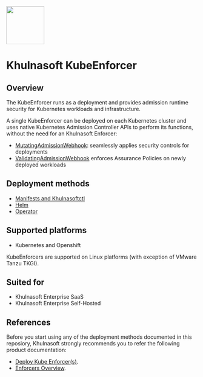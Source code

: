 <img src="https://avatars3.githubusercontent.com/u/139280766?s=200&v=4" height="100" width="100" />

# Khulnasoft KubeEnforcer

## Overview

The KubeEnforcer runs as a deployment and provides admission runtime security for Kubernetes workloads and infrastructure.

A single KubeEnforcer can be deployed on each Kubernetes cluster and uses native Kubernetes Admission Controller APIs to perform its functions, without the need for an Khulnasoft Enforcer:

* [MutatingAdmissionWebhook](https://kubernetes.io/docs/reference/access-authn-authz/admission-controllers/#mutatingadmissionwebhook): seamlessly applies security controls for deployments
* [ValidatingAdmissionWebhook](https://kubernetes.io/docs/reference/access-authn-authz/admission-controllers/#validatingadmissionwebhook) enforces Assurance Policies on newly deployed workloads

## Deployment methods
* [Manifests and Khulnasoftctl](./kubernetes_and_openshift/manifests)
* [Helm](./kubernetes_and_openshift/helm)
* [Operator](./kubernetes_and_openshift/operator)

## Supported platforms
* Kubernetes and Openshift

KubeEnforcers are supported on Linux platforms (with exception of VMware Tanzu TKGI).

## Suited for
* Khulnasoft Enterprise SaaS
* Khulnasoft Enterprise Self-Hosted

## References

Before you start using any of the deployment methods documented in this reposiory, Khulnasoft strongly recommends you to refer the following product documentation:
* [Deploy Kube Enforcer(s)](https://docs.khulnasoft.com/docs/deploy-k8s-khulnasoft-kubeenforcers).
* [Enforcers Overview](https://docs.khulnasoft.com/docs/enforcers-overview#section-kube-enforcers).